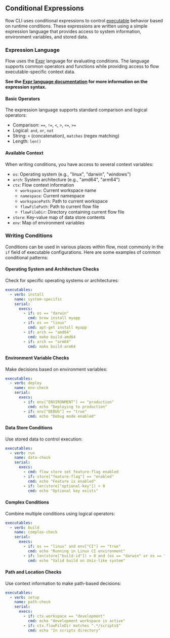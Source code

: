 ## Conditional Expressions

flow CLI uses conditional expressions to control [executable](executable.md) behavior based on runtime conditions. These expressions are written
using a simple expression language that provides access to system information, environment variables, and stored data.

### Expression Language

Flow uses the [Expr](https://expr-lang.org) language for evaluating conditions. The language supports common
operators and functions while providing access to flow executable-specific context data.

**See the [Expr language documentation](https://expr-lang.org/docs/language-definition) for more information on the
expression syntax.**

#### Basic Operators

The expression language supports standard comparison and logical operators:

- Comparison: `==`, `!=`, `<`, `>`, `<=`, `>=`
- Logical: `and`, `or`, `not`
- String: `+` (concatenation), `matches` (regex matching)
- Length: `len()`

#### Available Context

When writing conditions, you have access to several context variables:

- `os`: Operating system (e.g., "linux", "darwin", "windows")
- `arch`: System architecture (e.g., "amd64", "arm64")
- `ctx`: Flow context information
    - `workspace`: Current workspace name
    - `namespace`: Current namespace
    - `workspacePath`: Path to current workspace
    - `flowFilePath`: Path to current flow file
    - `flowFileDir`: Directory containing current flow file
- `store`: Key-value map of data store contents
- `env`: Map of environment variables

### Writing Conditions

Conditions can be used in various places within flow, most commonly in the `if` field of executable configurations. Here are
some examples of common conditional patterns:

#### Operating System and Architecture Checks

Check for specific operating systems or architectures:

```yaml
executables:
  - verb: install
    name: system-specific
    serial:
      execs:
        - if: os == "darwin"
          cmd: brew install myapp
        - if: os == "linux" 
          cmd: apt-get install myapp
        - if: arch == "amd64"
          cmd: make build-amd64
        - if: arch == "arm64"
          cmd: make build-arm64
```

#### Environment Variable Checks

Make decisions based on environment variables:

```yaml
executables:
  - verb: deploy
    name: env-check
    serial:
      execs:
        - if: env["ENVIRONMENT"] == "production"
          cmd: echo "Deploying to production"
        - if: env["DEBUG"] == "true"
          cmd: echo "Debug mode enabled"
```

#### Data Store Conditions

Use stored data to control execution:

```yaml
executables:
  - verb: run
    name: data-check
    serial:
      execs:
        - cmd: flow store set feature-flag enabled
        - if: store["feature-flag"] == "enabled"
          cmd: echo "Feature is enabled"
        - if: len(store["optional-key"]) > 0
          cmd: echo "Optional key exists"
```

#### Complex Conditions

Combine multiple conditions using logical operators:

```yaml
executables:
  - verb: build
    name: complex-check
    serial:
      execs:
        - if: os == "linux" and env["CI"] == "true"
          cmd: echo "Running in Linux CI environment"
        - if: len(store["build-id"]) > 0 and (os == "darwin" or os == "linux")
          cmd: echo "Valid build on Unix-like system"
```

#### Path and Location Checks

Use context information to make path-based decisions:

```yaml
executables:
  - verb: setup
    name: path-check
    serial:
      execs:
        - if: ctx.workspace == "development"
          cmd: echo "development workspace is active"
        - if: ctx.flowFileDir matches ".*/scripts$"
          cmd: echo "In scripts directory"
```

